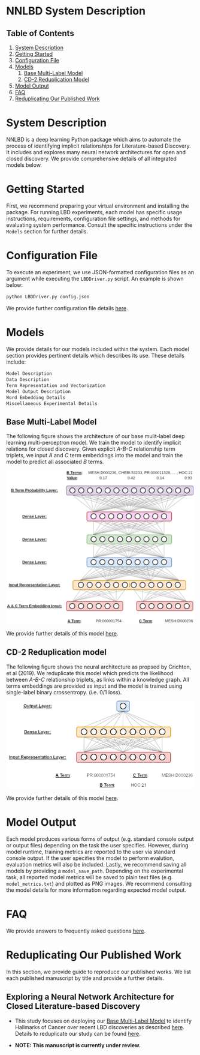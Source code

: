 NNLBD System Description
========================

## Table of Contents
1. [System Description](#system_description)
2. [Getting Started](#getting_started)
3. [Configuration File](#configuration_file)
4. [Models](#models)
    1. [Base Multi-Label Model](#base_ml_model)
    2. [CD-2 Reduplication Model](#cd2_redup_model)
    <!--3. [TBD](#tbd_model)-->
5. [Model Output](#model_output)
6. [FAQ](#faq)
7. [Reduplicating Our Published Work](#reduplicating_published_work)
    <!--1. [Exploring a Neural Network Architecture for Closed Literature-based Discovery](#exploring_ann_for_closed_lbd)-->


# System Description <a name="system_description"></a>

NNLBD is a deep learning Python package which aims to automate the process of identifying implicit relationships for Literature-based Discovery. It includes and explores many neural network architectures for open and closed discovery. We provide comprehensive details of all integrated models below.


# Getting Started <a name="getting_started"></a>

First, we recommend preparing your virtual environment and installing the package. For running LBD experiments, each model has specific usage instructions, requirements, configuration file settings, and methods for evaluating system performance. Consult the specific instructions under the `Models` section for further details.


# Configuration File <a name="configuration_file"></a>

To execute an experiment, we use JSON-formatted configuration files as an argument while executing the `LBDDriver.py` script. An example is shown below:

```cmd
python LBDDriver.py config.json
```

We provide further configuration file details [here](./configuration_file.md).


# Models <a name="models"></a>

We provide details for our models included within the system. Each model section provides pertinent details which describes its use. These details include:

    Model Description
    Data Description
    Term Representation and Vectorization
    Model Output Description
    Word Embedding Details
    Miscellaneous Experimental Details


## Base Multi-Label Model <a name="base_ml_model"></a>

The following figure shows the architecture of our base mulit-label deep learning multi-perceptron model. We train the model to identify implicit relations for closed discovery. Given explicit *A-B-C* relationship term triplets, we input *A* and *C* term embeddings into the model and train the model to predict all associated *B* terms.

![alt text](./base_ml_model/model.jpg)

We provide further details of this model [here](./base_ml_model/README.md).


## CD-2 Reduplication model <a name="cd2_redup_model"></a>

The following figure shows the neural architecture as propsed by Crichton, et al (2019). We reduplicate this model which predicts the likelihood between *A-B-C* relationship triplets, as links within a knowledge graph. All terms embeddings are provided as input and the model is trained using single-label binary crossentropy. (i.e. 0/1 loss).

![alt text](./cd2_redup_model/model.jpg)

We provide further details of this model [here](./cd2_redup_model/README.md).


# Model Output <a name="model_output"></a>

Each model produces various forms of output (e.g. standard console output or output files) depending on the task the user specifies. However, during model runtime, training metrics are reported to the user via standard console output. If the user specifies the model to perform evalution, evaluation metrics will also be included. Lastly, we recommend saving all models by providing a `model_save_path`. Depending on the experimental task, all reported model metrics will be saved to plain text files (e.g. `model_metrics.txt`) and plotted as PNG images. We recommend consulting the model details for more information regarding expected model output.


# FAQ

We provide answers to frequently asked questions [here](./faq.md).


# Reduplicating Our Published Work <a name="reduplicating_published_work"></a>

In this section, we provide guide to reproduce our published works. We list each published manuscript by title and provide a further details.


## Exploring a Neural Network Architecture for Closed Literature-based Discovery <a name="exploring_ann_for_closed_lbd"></a>

- This study focuses on deploying our [Base Multi-Label Model](./base_ml_model/README.md) to identify Hallmarks of Cancer over recent LBD discoveries as described [here](https://lbd.lionproject.net/downloads). Details to reduplicate our study can be found [here](./reduplicating_work/dla_for_closed_lbd.md). <!--A link to our manuscript is also located [here]().-->

- **NOTE: This manuscript is currently under review.**